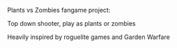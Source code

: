 Plants vs Zombies fangame project:

Top down shooter, play as plants or zombies

Heavily inspired by roguelite games and Garden Warfare
